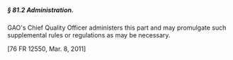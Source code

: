 ##### § 81.2 Administration. #####

GAO's Chief Quality Officer administers this part and may promulgate such supplemental rules or regulations as may be necessary.

[76 FR 12550, Mar. 8, 2011]